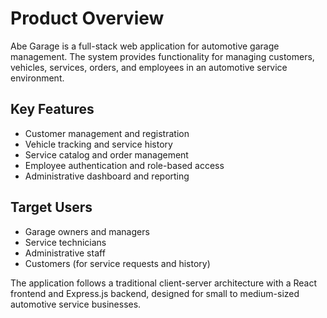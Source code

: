 # Product Overview

Abe Garage is a full-stack web application for automotive garage management. The system provides functionality for managing customers, vehicles, services, orders, and employees in an automotive service environment.

## Key Features

- Customer management and registration
- Vehicle tracking and service history
- Service catalog and order management
- Employee authentication and role-based access
- Administrative dashboard and reporting

## Target Users

- Garage owners and managers
- Service technicians
- Administrative staff
- Customers (for service requests and history)

The application follows a traditional client-server architecture with a React frontend and Express.js backend, designed for small to medium-sized automotive service businesses.
